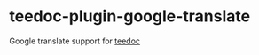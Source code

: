 teedoc-plugin-google-translate
===========

Google translate support for [teedoc](https://github.com/Neutree/teedoc)

